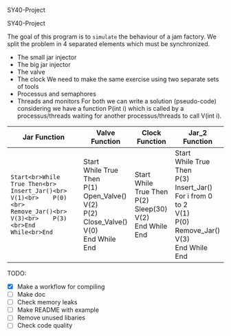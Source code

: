 SY40-Project

SY40-Project

The goal of this program is to `simulate` the behaviour of a jam factory. We split the problem in 4 separated elements which must be synchronized.
-	The small jar injector
-	The big jar injector
-	The valve
-	The clock
We need to make the same exercise using two separate sets of tools
-	Processus and semaphores
-	Threads and monitors
For both we can write a solution (pseudo-code) considering we have a function P(int i) which is called by a processus/threads waiting for another processus/threads to call V(int i).

| Jar Function | Valve Function | Clock Function | Jar_2 Function |
|-|-|-|-|
| ```Start<br>While True Then<br>    Insert_Jar()<br>    V(1)<br>    P(0)<br>    Remove_Jar()<br>    V(3)<br>    P(3)<br>End While<br>End ```| Start<br>While True Then<br>    P(1)<br>    Open_Valve()<br>    V(2)<br>    P(2)<br>    Close_Valve()<br>    V(0)<br>End While<br>End | Start<br>While True Then<br>    P(2)<br>    Sleep(30)<br>    V(2)<br>End While<br>End | Start<br>While True Then<br>    P(3)<br>    Insert_Jar()<br>    For i from 0 to 2<br>        V(1)<br>        P(0)<br>    Remove_Jar()<br>    V(3)<br>End While<br>End |

TODO:
- [x] Make a workflow for compiling
- [ ] Make doc
- [ ] Check memory leaks
- [ ] Make README with example 
- [ ] Remove unused libaries
- [ ] Check code quality

